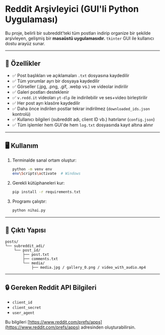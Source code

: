 # Reddit Arşivleyici (GUI'li Python Uygulaması)

Bu proje, belirli bir subreddit’teki tüm postları indirip organize bir şekilde arşivleyen, gelişmiş bir **masaüstü uygulamasıdır.** `tkinter` GUI ile kullanıcı dostu arayüz sunar.

---

## 🎯 Özellikler

- ✅ Post başlıkları ve açıklamaları `.txt` dosyasına kaydedilir  
- ✅ Tüm yorumlar ayrı bir dosyaya kaydedilir  
- ✅ Görseller (.jpg, .png, .gif, .webp vs.) ve videolar indirilir  
- ✅ Galeri postları desteklenir  
- ✅ `v.redd.it` videoları `yt-dlp` ile indirilebilir ve ses+video birleştirilir  
- ✅ Her post ayrı klasöre kaydedilir  
- ✅ Daha önce indirilen postlar tekrar indirilmez (`downloaded_ids.json` kontrolü)  
- ✅ Kullanıcı bilgileri (subreddit adı, client ID vb.) hatırlanır (`config.json`)  
- ✅ Tüm işlemler hem GUI'de hem `log.txt` dosyasında kayıt altına alınır  

---

## 🖥️ Kullanım

1. Terminalde sanal ortam oluştur:
   ```bash
   python -m venv env
   env\Scripts\activate  # Windows
   ```

2. Gerekli kütüphaneleri kur:
   ```bash
   pip install -r requirements.txt
   ```

3. Programı çalıştır:
   ```bash
   python nihai.py
   ```

---

## 📂 Çıktı Yapısı

```
posts/
└── subreddit_adi/
    └── post_id/
        ├── post.txt
        ├── comments.txt
        └── media/
            ├── media.jpg / gallery_0.png / video_with_audio.mp4
```

---

## 🔒 Gereken Reddit API Bilgileri

- `client_id`
- `client_secret`
- `user_agent`

Bu bilgileri [https://www.reddit.com/prefs/apps](https://www.reddit.com/prefs/apps) adresinden oluşturabilirsin.
